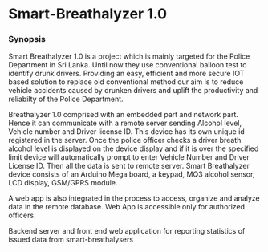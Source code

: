 # Smart-Breathalyzer 1.0

### Synopsis
  Smart Breathalyzer 1.0 is a project which is mainly targeted for the Police Department in Sri Lanka. Until now they use conventional balloon test to identify drunk drivers. Providing an easy, efficient and more secure IOT based solution to replace old conventional method our aim is to reduce vehicle accidents caused by drunken drivers and uplift the productivity and reliabilty of the Police Department. 
  
  Breathalyzer 1.0 comprised with an embedded part and network part. Hence it can communicate with a remote server sending Alcohol level, Vehicle number and Driver license ID. This device has its own unique id registered in the server. Once the police officer checks a driver breath alcohol level is displayed on the device display and if it is over the specified limit device will automatically prompt to enter Vehicle Number and Driver License ID. Then all the data is sent to remote server. Smart Breathalyzer device consists of an Arduino Mega board, a keypad, MQ3 alcohol sensor, LCD display, GSM/GPRS module. 
  
   A web app is also integrated in the process to access, organize and analyze data in the remote database. Web App is accessible only for authorized officers.
   
Backend server and front end web application for reporting statistics of issued data from smart-breathalysers

